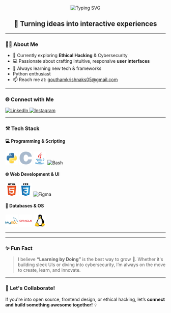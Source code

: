 <!-- Animated Header -->
<!-- Fancy Animated Typing Banner -->
<p align="center">
  <img src="https://readme-typing-svg.demolab.com?font=Fira+Code&weight=500&size=24&pause=1000&color=38BDF8&center=true&vCenter=true&width=600&lines=Hi+%F0%9F%91%8B%2C+I'm+Gouthamkrishna+K+S;Frontend+Developer+%F0%9F%92%BB;Ethical+Hacking+Explorer+%F0%9F%94%91;UI%2FUX+Designer+in+Training+%F0%9F%A7%91%E2%80%8D%F0%9F%8E%93;Linux+%7C+Python+%7C+Web+Dev+%F0%9F%9A%80;Learning+by+Doing+%E2%9C%A8+Always+!;Let%27s+Build+Something+Awesome+Together+%F0%9F%92%AA" alt="Typing SVG" />
</p>


<h2 align="center">🚀 Turning ideas into interactive experiences</h2>

---

### 👨‍💻 About Me

- 🌱 Currently exploring **Ethical Hacking** & Cybersecurity  
- 💻 Passionate about crafting intuitive, responsive **user interfaces**  
- 🧠 Always learning new tech & frameworks
- Python enthusiast 
- 📫 Reach me at: [gouthamkrishnaks05@gmail.com](mailto:gouthamkrishnaks05@gmail.com)

---

### 🌐 Connect with Me

<p align="left">
  <a href="https://www.linkedin.com/in/gouthamkrishna-k-s/" target="_blank">
    <img src="https://img.shields.io/badge/LinkedIn-blue?style=for-the-badge&logo=linkedin" alt="LinkedIn"/>
  </a>
  <a href="https://instagram.com/gouthamkrishna_k_s" target="_blank">
    <img src="https://img.shields.io/badge/Instagram-pink?style=for-the-badge&logo=instagram" alt="Instagram"/>
  </a>
</p>

---

### ⚒️ Tech Stack

#### 💻 Programming & Scripting
<p>
  <img src="https://raw.githubusercontent.com/devicons/devicon/master/icons/python/python-original.svg" alt="Python" width="40"/>
  <img src="https://raw.githubusercontent.com/devicons/devicon/master/icons/c/c-original.svg" alt="C" width="40"/>
  <img src="https://raw.githubusercontent.com/devicons/devicon/master/icons/java/java-original.svg" alt="Java" width="40"/>
  <img src="https://www.vectorlogo.zone/logos/gnu_bash/gnu_bash-icon.svg" alt="Bash" width="40"/>
</p>

#### 🌐 Web Development & UI
<p>
  <img src="https://raw.githubusercontent.com/devicons/devicon/master/icons/html5/html5-original-wordmark.svg" alt="HTML5" width="40"/>
  <img src="https://raw.githubusercontent.com/devicons/devicon/master/icons/css3/css3-original-wordmark.svg" alt="CSS3" width="40"/>
  <img src="https://www.vectorlogo.zone/logos/figma/figma-icon.svg" alt="Figma" width="40"/>
</p>

#### 💾 Databases & OS
<p>
  <img src="https://raw.githubusercontent.com/devicons/devicon/master/icons/mysql/mysql-original-wordmark.svg" alt="MySQL" width="40"/>
  <img src="https://raw.githubusercontent.com/devicons/devicon/master/icons/oracle/oracle-original.svg" alt="Oracle" width="40"/>
  <img src="https://raw.githubusercontent.com/devicons/devicon/master/icons/linux/linux-original.svg" alt="Linux" width="40"/>
</p>

---

<!----### 📊 GitHub Stats

<p align="center">
  <!-- GitHub Stats -->
<!-----<img src="https://github-readme-stats.vercel.app/api?username=gouthamkrishna-k-s&show_icons=true&theme=radical" />

<!-- GitHub Streak -->
<!----<img src="https://github-readme-streak-stats.herokuapp.com/?user=gouthamkrishna-k-s&theme=radical" />

</p>--->

---

### ✨ Fun Fact

> I believe **“Learning by Doing”** is the best way to grow 🚀. Whether it's building sleek UIs or diving into cybersecurity, I’m always on the move to create, learn, and innovate.

---

### 🧭 Let's Collaborate!

If you're into open source, frontend design, or ethical hacking, let’s **connect and build something awesome together!** 💡
